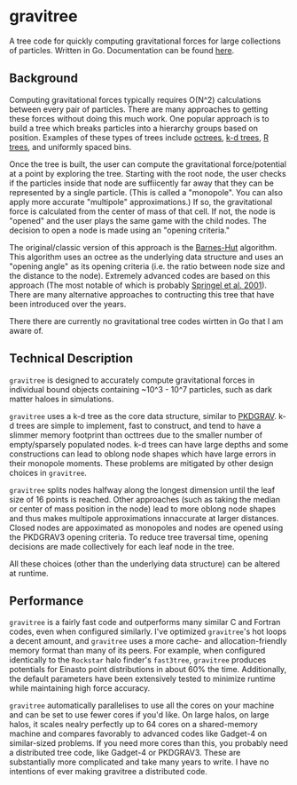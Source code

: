 # gravitree
A tree code for quickly computing gravitational forces for large collections of particles. Written in Go. Documentation can be found [here](https://pkg.go.dev/github.com/phil-mansfield/gravitree).

## Background

Computing gravitational forces typically requires O(N^2) calculations between every pair of particles. There are many approaches to getting these forces without doing this much work. One popular approach is to build a tree which breaks particles into a hierarchy groups based on position. Examples of these types of trees include [octrees](https://en.wikipedia.org/wiki/Octree), [k-d trees](https://en.wikipedia.org/wiki/K-d_tree), [R trees](https://en.wikipedia.org/wiki/R-tree), and uniformly spaced bins.

Once the tree is built, the user can compute the gravitational force/potential at a point by exploring the tree. Starting with the root node, the user checks if the particles inside that node are suffiicently far away that they can be represented by a single particle. (This is called a "monopole". You can also apply more accurate "multipole" approximations.) If so, the gravitational force is calculated from the center of mass of that cell. If not, the node is "opened" and the user plays the same game with the child nodes. The decision to open a node is made using an "opening criteria."

The original/classic version of this approach is the [Barnes-Hut](https://ui.adsabs.harvard.edu/abs/1986Natur.324..446B/abstract) algorithm. This algorithm uses an octree as the underlying data structure and uses an "opening angle" as its opening criteria (i.e. the ratio between node size and the distance to the node). Extremely advanced codes are based on this approach (The most notable of which is probably [Springel et al. 2001](https://ui.adsabs.harvard.edu/abs/2005MNRAS.364.1105S/abstract)). There are many alternative approaches to contructing this tree that have been introduced over the years.

There there are currently no gravitational tree codes wirtten in Go that I am aware of.

## Technical Description

`gravitree` is designed to accurately compute gravitational forces in individual bound objects containing ~10^3 - 10^7 particles, such as dark matter haloes in simulations.

`gravitree` uses a k-d tree as the core data structure, similar to [PKDGRAV](https://arxiv.org/abs/1609.08621). k-d trees are simple to implement, fast to construct, and tend to have a slimmer memory footprint than octtrees due to the smaller number of empty/sparsely populated nodes. k-d trees can have large depths and some constructions can lead to oblong node shapes which have large errors in their monopole moments. These problems are mitigated by other design choices in `gravitree`. 

`gravitree` splits nodes halfway along the longest dimension until the leaf size of 16 points is reached. Other approaches (such as taking the median or center of mass position in the node) lead to more oblong node shapes and thus makes multipole approximations innaccurate at larger distances. Closed nodes are appoximated as monopoles and nodes are opened using the PKDGRAV3 opening criteria. To reduce tree traversal time, opening decisions are made collectively for each leaf node in the tree. 

All these choices (other than the underlying data structure) can be altered at runtime.

## Performance

`gravitree` is a fairly fast code and outperforms many similar C and Fortran codes, even when configured similarly. I've optimized `gravitree`'s hot loops a decent amount, and `gravitree` uses a more cache- and allocation-friendly memory format than many of its peers. For example, when configured identically to the `Rockstar` halo finder's `fast3tree`, `gravitree` produces potentials for Einasto point distributions in about 60% the time. Additionally, the default parameters have been extensively tested to minimize runtime while maintaining high force accuracy.

`gravitree` automatically parallelises to use all the cores on your machine and can be set to use fewer cores if you'd like. On large halos, on large halos, it scales nealry perfectly up to 64 cores on a shared-memory machine and compares favorably to advanced codes like Gadget-4 on similar-sized problems. If you need more cores than this, you probably need a distributed tree code, like Gadget-4 or PKDGRAV3. These are substantially more complicated and take many years to write. I have no intentions of ever making gravitree a distributed code.
